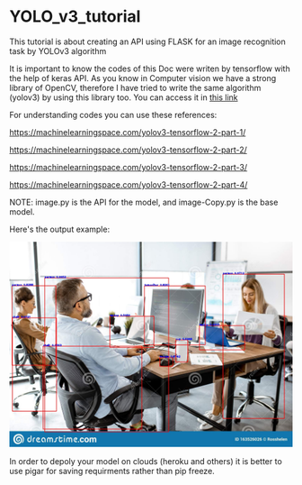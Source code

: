 # YOLO_v3_tutorial
This tutorial is about creating an API using FLASK for an image recognition task by YOLOv3 algorithm

It is important to know the codes of this Doc were writen by tensorflow with the help of keras API. As you know in Computer vision we have a strong library of OpenCV, therefore I have tried to write the same algorithm (yolov3) by using this library too. You can access it in [this link](https://github.com/sheydabahrami)

For understanding codes you can use these references:

https://machinelearningspace.com/yolov3-tensorflow-2-part-1/

https://machinelearningspace.com/yolov3-tensorflow-2-part-2/

https://machinelearningspace.com/yolov3-tensorflow-2-part-3/

https://machinelearningspace.com/yolov3-tensorflow-2-part-4/

NOTE: image.py is the API for the model, and image-Copy.py is the base model. 

Here's the output example:

![Detection Example](1.jpg)

In order to depoly your model on clouds (heroku and others) it is better to use pigar for saving requirments rather than pip freeze.
